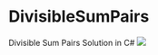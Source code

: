 # DivisibleSumPairs
 Divisible Sum Pairs Solution in C#
![](https://raw.githubusercontent.com/code-diamond/DivisibleSumPairs/DivisibleSumPairProblemStatement.PNG)
